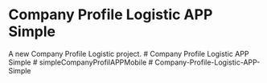 # Company Profile Logistic APP Simple

A new Company Profile Logistic  project.
#   C o m p a n y   P r o f i l e   L o g i s t i c   A P P   S i m p l e  
 #   s i m p l e C o m p a n y P r o f i l A P P M o b i l e  
 #   C o m p a n y - P r o f i l e - L o g i s t i c - A P P - S i m p l e  
 